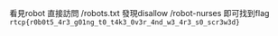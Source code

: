 看見robot
直接訪問 /robots.txt
發現disallow
/robot-nurses
即可找到flag
`rtcp{r0b0t5_4r3_g01ng_t0_t4k3_0v3r_4nd_w3_4r3_s0_scr3w3d}`